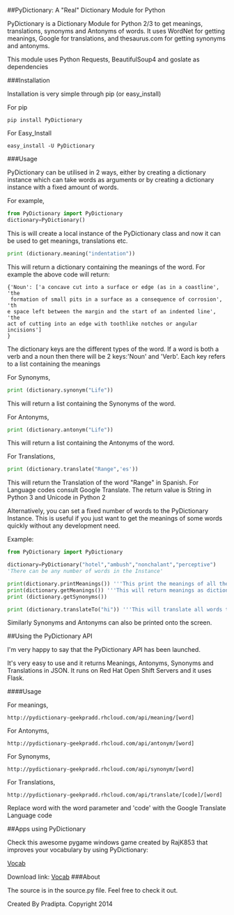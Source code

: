 ##PyDictionary: A "Real" Dictionary Module for Python

PyDictionary is a Dictionary Module for Python 2/3 to get meanings, translations, synonyms and Antonyms of words. It uses WordNet for getting meanings, Google for translations, and thesaurus.com for getting synonyms and antonyms. 

This module uses Python Requests, BeautifulSoup4 and goslate as dependencies

###Installation

Installation is very simple through pip (or easy_install)

For pip

```
pip install PyDictionary
```

For Easy_Install

```
easy_install -U PyDictionary
```

###Usage

PyDictionary can be utilised in 2 ways, either by creating a dictionary instance which can take words as arguments or by creating a dictionary instance with a fixed amount of words.

For example,

```python
from PyDictionary import PyDictionary
dictionary=PyDictionary()
```

This is will create a local instance of the PyDictionary class and now it can be used to get meanings, translations etc.

```python
print (dictionary.meaning("indentation"))
```

This will return a dictionary containing the meanings of the word. 
For example the above code will return:

```
{'Noun': ['a concave cut into a surface or edge (as in a coastline', 'the
 formation of small pits in a surface as a consequence of corrosion', 'th
e space left between the margin and the start of an indented line', 'the 
act of cutting into an edge with toothlike notches or angular incisions']
}                                                                        
```
The dictionary keys are the different types of the word. If a word is both a verb and a noun then there will be 2 keys:'Noun' and 'Verb'.
Each key refers to a list containing the meanings


For Synonyms,

```python
print (dictionary.synonym("Life"))
```

This will return a list containing the Synonyms of the word.

For Antonyms,

```python
print (dictionary.antonym("Life"))
```
This will return a list containing the Antonyms of the word.

For Translations,

```python
print (dictionary.translate("Range",'es'))
```

This will return the Translation of the word "Range" in Spanish. For Language codes consult Google Translate. The return value is String in Python 3 and Unicode in Python 2

Alternatively, you can set a fixed number of words to the PyDictionary Instance. This is useful if you just want to get the meanings of some words quickly without any development need.

Example:

```python
from PyDictionary import PyDictionary

dictionary=PyDictionary("hotel","ambush","nonchalant","perceptive")
'There can be any number of words in the Instance'

print(dictionary.printMeanings()) '''This print the meanings of all the words'''
print(dictionary.getMeanings()) '''This will return meanings as dictionaries'''
print (dictionary.getSynonyms())

print (dictionary.translateTo("hi")) '''This will translate all words to Hindi'''

```

Similarly Synonyms and Antonyms can also be printed onto the screen.

##Using the PyDictionary API

I'm very happy to say that the PyDictionary API has been launched.

It's very easy to use and it returns Meanings, Antonyms, Synonyms and Translations in JSON. It runs on Red Hat Open Shift Servers and it uses Flask.

####Usage

For meanings,

```
http://pydictionary-geekpradd.rhcloud.com/api/meaning/[word]
```

For Antonyms,

```
http://pydictionary-geekpradd.rhcloud.com/api/antonym/[word]
```

For Synonyms,

```
http://pydictionary-geekpradd.rhcloud.com/api/synonym/[word]
```
For Translations,

```
http://pydictionary-geekpradd.rhcloud.com/api/translate/[code]/[word]
```

Replace word with the word parameter and 'code' with the Google Translate Language code

##Apps using PyDictionary

Check this awesome pygame windows game created by RajK853 that improves your vocabulary by using PyDictionary: 

<a href="https://github.com/RajK853/Vocab/">Vocab</a>

Download link: <a href="https://raw.githubusercontent.com/RajK853/Vocab/master/Vocab%20(Exe).zip">Vocab</a>
###About

The source is in the source.py file. Feel free to check it out.

Created By Pradipta. Copyright 2014
